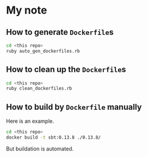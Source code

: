 # My note

## How to generate `Dockerfile`s

```bash
cd <this repo>
ruby auto_gen_dockerfiles.rb
```

## How to clean up the `Dockerfile`s

```bash
cd <this repo>
ruby clean_dockerfiles.rb
```

## How to build by `Dockerfile` manually

Here is an example.

```bash
cd <this repo>
docker build -t sbt:0.13.8 ./0.13.8/
```

But buildation is automated.